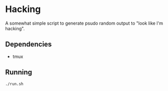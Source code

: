 # Hacking

A somewhat simple script to generate psudo random output to "look like I'm hacking".

## Dependencies

 * tmux

## Running

`./run.sh`
